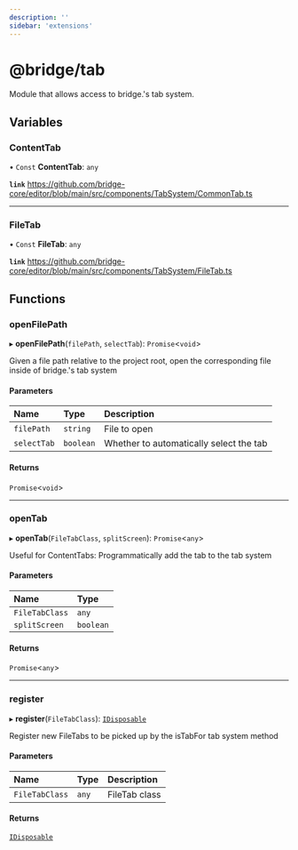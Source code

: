 ```yaml
---
description: ''
sidebar: 'extensions'
---
```


# @bridge/tab

Module that allows access to bridge.'s tab system.

## Variables

### ContentTab

• `Const` **ContentTab**: `any`

**`link`** https://github.com/bridge-core/editor/blob/main/src/components/TabSystem/CommonTab.ts

---

### FileTab

• `Const` **FileTab**: `any`

**`link`** https://github.com/bridge-core/editor/blob/main/src/components/TabSystem/FileTab.ts

## Functions

### openFilePath

▸ **openFilePath**(`filePath`, `selectTab`): `Promise`<`void`\>

Given a file path relative to the project root, open the corresponding file inside of bridge.'s tab system

#### Parameters

| Name        | Type      | Description                             |
| :---------- | :-------- | :-------------------------------------- |
| `filePath`  | `string`  | File to open                            |
| `selectTab` | `boolean` | Whether to automatically select the tab |

#### Returns

`Promise`<`void`\>

---

### openTab

▸ **openTab**(`FileTabClass`, `splitScreen`): `Promise`<`any`\>

Useful for ContentTabs: Programmatically add the tab to the tab system

#### Parameters

| Name           | Type      |
| :------------- | :-------- |
| `FileTabClass` | `any`     |
| `splitScreen`  | `boolean` |

#### Returns

`Promise`<`any`\>

---

### register

▸ **register**(`FileTabClass`): [`IDisposable`](../interfaces/idisposable.md)

Register new FileTabs to be picked up by the isTabFor tab system method

#### Parameters

| Name           | Type  | Description   |
| :------------- | :---- | :------------ |
| `FileTabClass` | `any` | FileTab class |

#### Returns

[`IDisposable`](../interfaces/idisposable.md)
